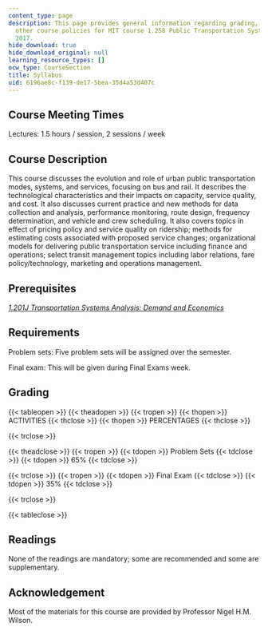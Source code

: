 ```yaml
---
content_type: page
description: This page provides general information regarding grading, textbook, and
  other course policies for MIT course 1.258 Public Transportation Systems of spring
  2017.
hide_download: true
hide_download_original: null
learning_resource_types: []
ocw_type: CourseSection
title: Syllabus
uid: 6196ae8c-f139-de17-5bea-35d4a53d407c
---
```


Course Meeting Times
--------------------

Lectures: 1.5 hours / session, 2 sessions / week

Course Description
------------------

This course discusses the evolution and role of urban public transportation modes, systems, and services, focusing on bus and rail. It describes the technological characteristics and their impacts on capacity, service quality, and cost. It also discusses current practice and new methods for data collection and analysis, performance monitoring, route design, frequency determination, and vehicle and crew scheduling. It also covers topics in effect of pricing policy and service quality on ridership; methods for estimating costs associated with proposed service changes; organizational models for delivering public transportation service including finance and operations; select transit management topics including labor relations, fare policy/technology, marketing and operations management.

Prerequisites
-------------

[_1.201J Transportation Systems Analysis: Demand and Economics_](/courses/1-201j-transportation-systems-analysis-demand-and-economics-fall-2008)

Requirements
------------

Problem sets: Five problem sets will be assigned over the semester.

Final exam: This will be given during Final Exams week.

Grading
-------

{{< tableopen >}}
{{< theadopen >}}
{{< tropen >}}
{{< thopen >}}
ACTIVITIES
{{< thclose >}}
{{< thopen >}}
PERCENTAGES
{{< thclose >}}

{{< trclose >}}

{{< theadclose >}}
{{< tropen >}}
{{< tdopen >}}
Problem Sets
{{< tdclose >}}
{{< tdopen >}}
65%
{{< tdclose >}}

{{< trclose >}}
{{< tropen >}}
{{< tdopen >}}
Final Exam
{{< tdclose >}}
{{< tdopen >}}
35%
{{< tdclose >}}

{{< trclose >}}

{{< tableclose >}}

Readings
--------

None of the readings are mandatory; some are recommended and some are supplementary.

Acknowledgement
---------------

Most of the materials for this course are provided by Professor Nigel H.M. Wilson.
